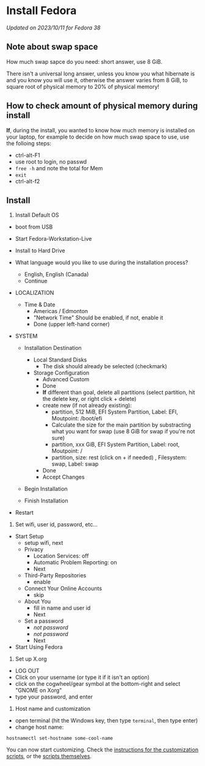 # Install Fedora
*Updated on 2023/10/11 for Fedora 38*

## Note about swap space
How much swap sapce do you need: short answer, use 8 GiB.

There isn't a universal long answer, unless you know you what hibernate is and you know you will use it, otherwise the answer varies from 8 GiB, to square root of physical memory to 20% of physical memory!

## How to check amount of physical memory during install
**If**, during the install, you wanted to know  how much memory is installed on your laptop, for example to decide on how much swap space to use, use the folloing steps:

* ctrl-alt-F1
* use root to login, no passwd
* `free -h` and note the total for Mem
* `exit`
* ctrl-alt-f2

## Install

1. Install Default OS
  - boot from USB
  - Start Fedora-Workstation-Live
  - Install to Hard Drive
  - What language would you like to use during the installation process?
      - English, English (Canada)
      - Continue

  - LOCALIZATION
    - Time & Date
        - Americas / Edmonton
        - "Network Time" Should be enabled, if not, enable it
        - Done (upper left-hand corner)

  - SYSTEM


    - Installation Destination
      - Local Standard Disks
        - The disk should already be selected (checkmark)
      - Storage Configuration
        - Advanced Custom
        - Done
        - **If** different than goal, delete all partitions (select partition, hit the delete key, or right click + delete)
        - create new (if not already existing):
            - partition, 512 MiB, EFI System Partition, Label: EFI, Moutpoint: /boot/efi
            - Calculate the size for the main partition by substracting what you want for swap (use 8 GiB for swap if you're not sure)
            - partition, xxx GiB, EFI System Partition, Label: root, Moutpoint: /
            - partition, size: rest (click on + if needed) , Filesystem: swap, Label: swap
        - Done
        - Accept Changes

    - Begin Installation
    - Finish Installation
  - Restart

1. Set wifi, user id, password, etc...
  - Start Setup
    - setup wifi, next
    - Privacy
      - Location Services: off
      - Automatic Problem Reporting: on
      - Next
    - Third-Party Repositories
      - enable
    - Connect Your Online Accounts
      - skip
    - About You
      - fill in name and user id
      - Next
    - Set a password
      - *not password*
      - *not password*
      - Next
   - Start Using Fedora

1. Set up X.org
  - LOG OUT
  - Click on your username (or type it if it isn't an option)
  - click on the cogwheel/gear symbol at the bottom-right and select "GNOME on Xorg"
  - type your password, and enter

1. Host name and customization
  - open terminal (hit the Windows key, then type `terminal`, then type enter)
  - change host name:
```
hostnamectl set-hostname some-cool-name
```

You can now start customizing. Check the [instructions for the customization scripts](run_scripts.md), or the [scripts themselves](../idempotent).
